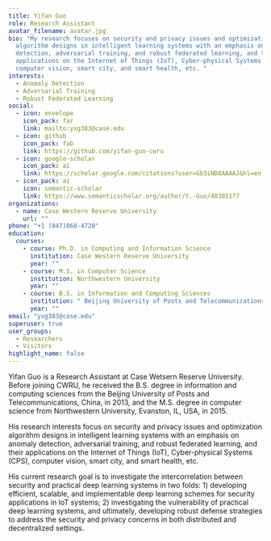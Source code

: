 ```yaml
---
title: Yifan Guo
role: Research Assistant
avatar_filename: avatar.jpg
bio: "My research focuses on security and privacy issues and optimization
  algorithm designs in intelligent learning systems with an emphasis on anomaly
  detection, adversarial training, and robust federated learning, and their
  applications on the Internet of Things (IoT), Cyber-physical Systems (CPS),
  computer vision, smart city, and smart health, etc. "
interests:
  - Anomaly Detection
  - Adversarial Training
  - Robust Federated Learning
social:
  - icon: envelope
    icon_pack: far
    link: mailto:yxg383@case.edu
  - icon: github
    icon_pack: fab
    link: https://github.com/yifan-guo-cwru
  - icon: google-scholar
    icon_pack: ai
    link: https://scholar.google.com/citations?user=Gb3iND8AAAAJ&hl=en
  - icon_pack: ai
    icon: semantic-scholar
    link: https://www.semanticscholar.org/author/Y.-Guo/48302177
organizations:
  - name: Case Western Reserve University
    url: ""
phone: "+1 (847)868-4720"
education:
  courses:
    - course: Ph.D. in Computing and Information Science
      institution: Case Western Reserve University
      year: ""
    - course: M.S. in Computer Science
      institution: Northwestern University
      year: ""
    - course: B.S. in Information and Computing Sciences
      institution: " Beijing University of Posts and Telecommunications"
      year: ""
email: "yxg383@case.edu"
superuser: true
user_groups:
  - Researchers
  - Visitors
highlight_name: false
---
```

Yifan Guo is a Research Assistant at Case Wetsern Reserve University. Before joining CWRU, he received the B.S. degree in information and computing sciences from the Beijing University of Posts and Telecommunications, China, in 2013, and the M.S. degree in computer science from Northwestern University, Evanston, IL, USA, in 2015. 

His research interests focus on security and privacy issues and optimization algorithm designs in intelligent learning systems with an emphasis on anomaly detection, adversarial training, and robust federated learning, and their applications on the Internet of Things (IoT), Cyber-physical Systems (CPS), computer vision, smart city, and smart health, etc.  

His current research goal is to investigate the intercorrelation between security and practical deep learning systems in two folds: 1) developing efficient, scalable, and implementable deep learning schemes for security applications in IoT systems; 2) investigating the vulnerability of practical deep learning systems, and ultimately, developing robust defense strategies to address the security and privacy concerns in both distributed and decentralized settings.